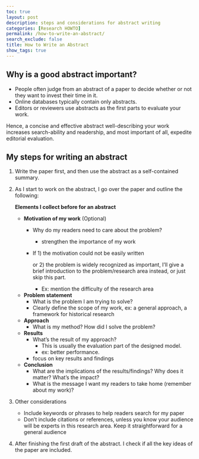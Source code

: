 ```yaml
---
toc: true
layout: post
description: steps and considerations for abstract writing
categories: [Research HOWTO]
permalink: /how-to-write-an-abstract/
search_exclude: false
title: How to Write an Abstract
show_tags: true
---
```

## Why is a good abstract important?

- People often judge from an abstract of a paper to decide whether or not they want to invest their time in it.
- Online databases typically contain only abstracts.
- Editors or reviewers use abstracts as the first parts to evaluate your work.

Hence, a concise and effective abstract well-describing your work increases search-ability and readership, and most important of all, expedite editorial evaluation.

## My steps for writing an abstract

1. Write the paper first, and then use the abstract as a self-contained summary.
2. As I start to work on the abstract, I go over the paper and outline the following: 

    **Elements I collect before for an abstract**
    - **Motivation of my work** (Optional)
        - Why do my readers need to care about the problem?
            - strengthen the importance of my work
        - If    1) the motivation could not be easily written
            
            or  2) the problem is widely recognized as important, I’ll give a brief introduction to the problem/research area instead, or just skip this part.
            
            - Ex: mention the difficulty of the research area
    - **Problem statement**
        - What is the problem I am trying to solve?
        - Clearly define the scope of my work, ex: a general approach, a framework for historical research
    - **Approach**
        - What is my method? How did I solve the problem?
    - **Results**
        - What’s the result of my approach?
            - This is usually the evaluation part of the designed model.
            - ex: better performance.
        - focus on key results and findings
    - **Conclusion**
        - What are the implications of the results/findings? Why does it matter? What’s the impact?
        - What is the message I want my readers to take home (remember about my work)?
        
3. Other considerations
    - Include keywords or phrases to help readers search for my paper
    - Don’t include citations or references, unless you know your audience will be experts in this research area. Keep it straightforward for a general audience
4. After finishing the first draft of the abstract. I check if all the key ideas of the paper are included.

